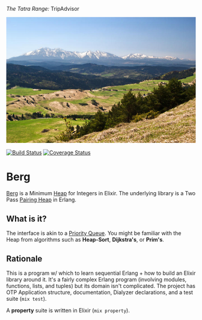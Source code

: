 <p>
  <cite>The Tatra Range:</cite> TripAdvisor
</p>

![The Tatra Range](./tatra.jpg)

[![Build Status](https://travis-ci.org/Dzol/berg.svg?branch=master)](https://travis-ci.org/Dzol/berg)
[![Coverage Status](https://coveralls.io/repos/github/Dzol/berg/badge.svg?branch=master)](https://coveralls.io/github/Dzol/berg)

# Berg

[Berg](http://dzol.github.io/berg) is a Minimum [Heap](https://en.wikipedia.org/wiki/Heap_(data_structure)) for Integers in Elixir.
The underlying library is a Two Pass [Pairing Heap](https://en.wikipedia.org/wiki/Pairing_heap) in Erlang.

## What is it?

The interface is akin to a [Priority Queue](https://en.wikipedia.org/wiki/Priority_queue).
You might be familiar with the Heap from algorithms such as **Heap-Sort**, **Dijkstra's**, or **Prim's**.

## Rationale

This is a program w/ which to learn sequential Erlang + how to build an Elixir library around it.
It's a fairly complex Erlang program (involving modules, functions, lists, and tuples) but its domain isn't complicated.
The project has OTP Application structure, documentation, Dialyzer declarations, and a test suite (`mix test`).

A **property** suite is written in Elixir (`mix property`).
